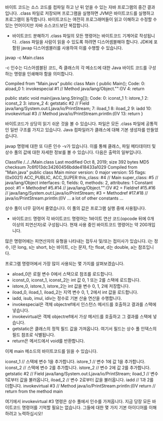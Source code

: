 바이트 코드는 소스 코드를 컴파일 하고 난 뒤 얻을 수 있는 자바 프로그램의 중간 결과입니다.
.class 파일로 저장되며 프로그램을 실행하면 JVM은 바이트코드를 실행하고 프로그램이 동작합니다.
바이트코드는 여전히 프로그래머들이 읽고 이해하고 수정할 수 있는 언어이지만
자바 소스코드보단 복잡합니다.

- 바이트코드 분해하기
.class 파일의 모든 명령어는 바이트코드 기계어로 작성됩니다.
.class 파일을 사람이 읽을 수 있도록 하려면 디스어셈블해야 합니다.
JDK에 포함된 javap 디스어셈블러를 사용하여 이를 수행할 수 있습니다. 

javap -c Main.class

-c 인수는 디스어셈블된 코드, 즉 클래스의 각 메소드에 대한 Java 바이트 코드를 구성하는 명령을 인쇄해야 함을 의미합니다.

Compiled from "Main.java"
public class Main {
  public Main();
    Code:
       0: aload_0
       1: invokespecial #1  // Method java/lang/Object."<init>":()V
       4: return

  public static void main(java.lang.String[]);
    Code:
       0: iconst_1
       1: istore_1
       2: iconst_2
       3: istore_2
       4: getstatic     #2  // Field java/lang/System.out:Ljava/io/PrintStream;
       7: iload_1
       8: iload_2
       9: iadd
      10: invokevirtual #3  // Method java/io/PrintStream.println:(I)V
      13: return
}

바이트코드가 상당히 읽기 쉬운 것을 볼 수 있습니다.
파일은 모든 .class 파일에 공통적인 일반 구조를 가지고 있습니다.
Java 컴파일러가 클래스에 대해 기본 생성자를 만들었습니다.

javap 명령에 대한 또 다른 인수 -v가 있습니다.
이를 통해 클래스, 파일 메타데이터 및 상수 풀의 값에 대한 자세한 정보를 볼 수 있습니다. 
다음은 출력의 일부입니다.

Classfile /../../Main.class
  Last modified Oct 8, 2019; size 392 bytes
  MD5 checksum 7c6f013dc34260456bdde418433a1029
  Compiled from "Main.java"
public class Main
  minor version: 0
  major version: 55
  flags: (0x0021) ACC_PUBLIC, ACC_SUPER
  this_class: #4                    // Main
  super_class: #5                   // java/lang/Object
  interfaces: 0, fields: 0, methods: 2, attributes: 1
Constant pool:
   #1 = Methodref          #5.#14   // java/lang/Object."<init>":()V
   #2 = Fieldref           #15.#16  // java/lang/System.out:Ljava/io/PrintStream;
   #3 = Methodref          #17.#18  // java/io/PrintStream.println:(I)V
... a lot of other constants ...

상수 풀이 너무 길어서 줄였습니다. 이 풀의 값은 프로그램 실행 중에 사용됩니다.

- 바이트코드 명령어
각 바이트코드 명령어는 1바이트 연산 코드(opcode 뒤에 0개 이상의 피연산자)로 구성됩니다.
현재 사용 중인 바이트코드 명령어는 약 200개입니다.

많은 명령어에는 피연산자의 유형을 나타내는 접두사 및/또는 접미사가 있습니다.
i는 정수, l은 long, s는 short, b는 바이트, c는 문자, f는 float, d는 double, a는 참조입니다.

프로그램 명령어에서 가장 많이 사용되는 몇 가지를 살펴보겠습니다.
* aload_0은 로컬 변수 0에서 스택으로 참조를 로드합니다.
* iconst_0, iconst_1, iconst_2는 int 값 0, 1 또는 2를 스택에 로드합니다.
* istore_0, istore_1, istore_2는 int 값을 변수 0, 1, 2에 저장합니다.
* iload_0, iload_1, iload_2는 지역 변수 0, 1, 2에서 int 값을 로드합니다.
* iadd, isub, imul, idiv는 정수로 기본 산술 연산을 수행합니다.
* invokespecial은 객체 objectref에서 인스턴스 메서드를 호출하고 결과를 스택에 넣습니다.
* invokevirtual은 객체 objectref에서 가상 메서드를 호출하고 그 결과를 스택에 넣습니다.
* getstatic은 클래스의 정적 필드 값을 가져옵니다. 여기서 필드는 상수 풀 인덱스의 필드 참조로 식별됩니다.
* return은 메서드에서 void를 반환합니다.

이제 main 메소드의 바이트코드를 읽을 수 있습니다.

iconst_1          // 스택에 변수 1을 추가합니다.
istore_1          // 변수 1에 값 1을 추가합니다.
iconst_2          // 스택에 변수 2를 추가합니다.
istore_2          // 변수 2에 값 2를 추가합니다.
getstatic     #2  // Field java/lang/System.out:Ljava/io/PrintStream;
iload_1           // 변수 1로부터 값을 불러옵니다,
iload_2           // 변수 2로부터 값을 불러옵니다.
iadd              // 1과 2를 더합니다.
invokevirtual #3  // Method java/io/PrintStream.println:(I)V
return            // return from the method main

여기에서 invokevirtual #3 명령은 상수 풀에서 인수를 가져옵니다.
지금 당장 모든 바이트코드 명령어를 기억할 필요는 없습니다. 그들에 대한 몇 가지 기본 아이디어를 이해하려고 노력하십시오!

